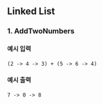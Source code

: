 ## Linked List

### 1. AddTwoNumbers

#### 예시 입력
```
(2 -> 4 -> 3) + (5 -> 6 -> 4)
```

#### 예시 출력
```
7 -> 0 -> 8
```

<br/><br/>

